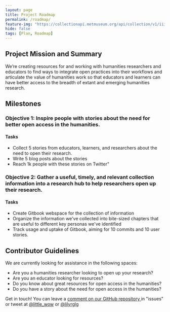 ```yaml
---
layout: page
title: Project Roadmap
permalink: /roadmap/
feature-img: "https://collectionapi.metmuseum.org/api/collection/v1/iiif/264968/609874/main-image"
hide: false
tags: [Plan, Roadmap]
---
```


<h2> Project Mission and Summary </h2>
 We’re creating resources for and working with humanities researchers and educators to find ways to integrate open practices into their workflows and articulate the value of humanities work so that educators and learners can have better access to the breadth of extant and emerging humanities research.

<h2> Milestones </h2>

<h3> Objective 1: Inspire people with stories about the need for better open access in the humanities. </h3>

<h4> Tasks </h4>
<ul> <li> Collect 5 stories from educators, learners, and researchers about the need to open their research. </li>
  <li> Write 5 blog posts about the stories </li>
  <li> Reach 1k people with these stories on Twitter" </li>
</ul>

<h3> Objective 2: Gather a useful, timely, and relevant collection information into a research hub to help researchers open up their research. </h3>

<h4> Tasks </h4>
<ul> <li> Create Gitbook webspace for the collection of information </li>
<li> Organize the information we've collected into bite-sized chapters that are useful to different key personas we've identified </li>
  <li> Track usage and uptake of Gitbook, aiming for 10 commits and 10 user stories. </li>
</ul>

<h2> Contributor Guidelines </h2>
 
We are currently looking for assistance in the following spaces:

<ul> <li> Are you a humanities researcher looking to open up your research? </li>
  <li> Are you an educator looking for resources? </li>
  <li> Do you know about great resources for open access in the humanities? </li>
  <li> Do you have a story about the need for open access in the humanities? </li> </ul>

Get in touch! You can leave a <a href="https://github.com/little-wow/open-access-in-humanities"> comment on our GitHub repository </a> in "issues" or tweet at <a href="https://twitter.com/little_wow">@little_wow</a> or <a href="https://twitter.com/lilyrglg">@lilyrglg</a>
